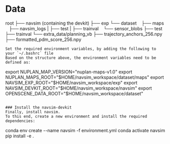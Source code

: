 # Data
root
├── navsim (containing the devkit)
├── exp
└── dataset
    ├── maps
    ├── navsim_logs
    |    ├── test
    |    ├── trainval
    └── sensor_blobs
         ├── test
         ├── trainval
    └── extra_data/planning_vb
         ├── trajectory_anchors_256.npy
         ├── formatted_pdm_score_256.npy
```
Set the required environment variables, by adding the following to your `~/.bashrc` file
Based on the structure above, the environment variables need to be defined as:
```
export NUPLAN_MAP_VERSION="nuplan-maps-v1.0"
export NUPLAN_MAPS_ROOT="$HOME/navsim_workspace/dataset/maps"
export NAVSIM_EXP_ROOT="$HOME/navsim_workspace/exp"
export NAVSIM_DEVKIT_ROOT="$HOME/navsim_workspace/navsim"
export OPENSCENE_DATA_ROOT="$HOME/navsim_workspace/dataset"
```

### Install the navsim-devkit
Finally, install navsim.
To this end, create a new environment and install the required dependencies:
```
conda env create --name navsim -f environment.yml
conda activate navsim
pip install -e .
```